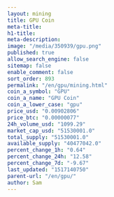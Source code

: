 ```yaml
---
layout: mining
title: GPU Coin
meta-title: 
h1-title: 
meta-description: 
image: "/media/350939/gpu.png"
published: true
allow_search_engine: false
sitemap: false
enable_comment: false
sort_order: 893
permalink: "/en/gpu/mining.html"
coin_a_symbol: "GPU"
coin_a_name: "GPU Coin"
coin_a_lower_case: "gpu"
price_usd: "0.00902806"
price_btc: "0.00000077"
24h_volume_usd: "1099.29"
market_cap_usd: "51530001.0"
total_supply: "51530001.0"
available_supply: "40477042.0"
percent_change_1h: "0.64"
percent_change_24h: "12.58"
percent_change_7d: "-9.67"
last_updated: "1517140750"
parent-url: "/en/gpu/"
author: Sam
---
```



